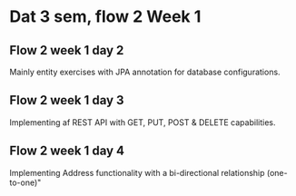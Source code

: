 # Dat 3 sem, flow 2 Week 1

## Flow 2 week 1 day 2
Mainly entity exercises with JPA annotation for database configurations.

## Flow 2 week 1 day 3
Implementing af REST API with GET, PUT, POST & DELETE capabilities.

## Flow 2 week 1 day 4
Implementing Address functionality with a bi-directional relationship (one-to-one)"


